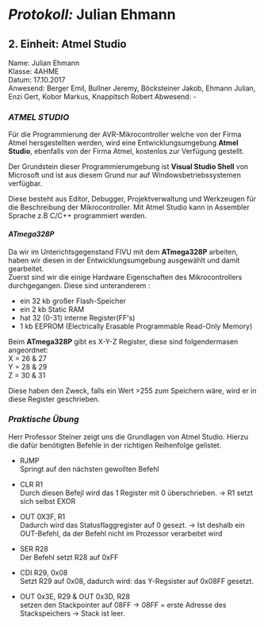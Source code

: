 # *Protokoll:* Julian Ehmann  

## **2. Einheit: Atmel Studio**  
 Name: Julian Ehmann  
 Klasse: 4AHME  
 Datum: 17.10.2017  
 Anwesend: Berger Emil, Bullner Jeremy, Böcksteiner Jakob, Ehmann Julian, Enzi Gert, Kobor Markus, Knappitsch Robert
 Abwesend: -
 
### *ATMEL STUDIO*  
Für die Programmierung der AVR-Mikrocontroller welche von der Firma Atmel hersgestellten werden, wird eine Entwicklungsumgebung **Atmel Studio**, ebenfalls von der Firma Atmel, kostenlos zur Verfügung gestellt.  

Der Grundstein dieser Programmierumgebung ist **Visual Studio Shell** von Microsoft und ist aus diesem Grund nur auf Windowsbetriebssystemen verfügbar.  

Diese besteht aus Editor, Debugger, Projektverwaltung und Werkzeugen für die Beschreibung der Mikrocontroller. Mit Atmel Studio
kann in Assembler Sprache z.B C/C++ programmiert werden.

#### *ATmega328P*  
Da wir im Unterichtsgegenstand FIVU mit dem **ATmega328P** arbeiten, haben wir diesen in der Entwicklungsumgebung ausgewählt und damit gearbeitet.  
Zuerst sind wir die einige Hardware Eigenschaften des Mikrocontrollers durchgegangen. Diese sind unteranderem :  
* ein 32 kb großer Flash-Speicher
* ein 2 kb Static RAM 
* hat 32 (0-31) interne Register(FF's)
* 1 kb EEPROM (Electrically Erasable Programmable Read-Only Memory)

Beim **ATmega328P** gibt es X-Y-Z Register, diese sind folgendermasen angeordnet:  
X = 26 & 27  
Y = 28 & 29  
Z = 30 & 31  

Diese haben den Zweck, falls ein Wert >255 zum Speichern wäre, wird er in diese Register geschrieben.



### *Praktische Übung*  

Herr Professor Steiner zeigt uns die Grundlagen von Atmel Studio. Hierzu die dafür benötigten Befehle in der richtigen Reihenfolge gelistet.

* RJMP  
Springt auf den nächsten gewollten Befehl  

* CLR R1  
Durch diesen Befejl wird das 1 Register mit 0 überschrieben. -> R1 setzt sich selbst EXOR  

* OUT 0X3F, R1  
Dadurch wird das Statusflaggregister auf 0 gesezt. -> Ist deshalb ein OUT-Befehl, da der Befehl nicht im Prozessor verarbeitet wird  

* SER R28  
Der Befehl setzt R28 auf 0xFF

* CDI R29, 0x08  
Setzt R29 auf 0x08, dadurch wird: das Y-Regsister auf 0x08FF gesetzt.

* OUT 0x3E, R29 & OUT 0x3D, R28  
setzen den Stackpointer auf 08FF -> 08FF = erste Adresse des Stackspeichers -> Stack ist leer.

